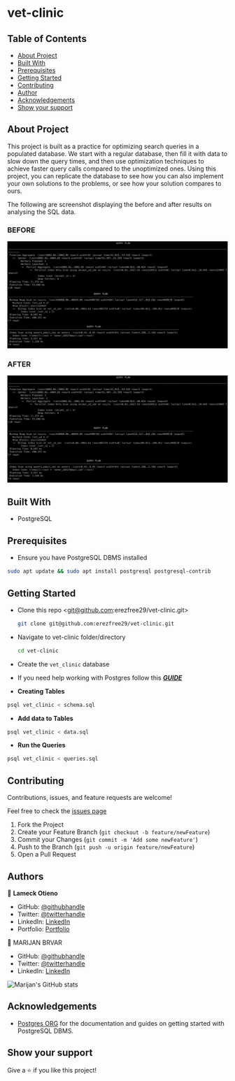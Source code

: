 # vet-clinic

## Table of Contents

- [About Project](#about-project)
- [Built With](#built-with)
- [Prerequisites](#prerequisites)
- [Getting Started](#getting-started)
- [Contributing](#contributing)
- [Author](#author)
- [Acknowledgements](#acknowledgements)
- [Show your support](#show-your-support)

## About Project

This project is built as a practice for optimizing search queries in a populated database. We start with a regular database, then fill it with data to slow down the query times, and then use optimization techniques to achieve faster query calls compared to the unoptimized ones. Using this project, you can replicate the database to see how you can also implement your own solutions to the problems, or see how your solution compares to ours.

The following are screenshot displaying the before and after results on analysing the SQL data.
### BEFORE

![query_one_before](./assets/QueryPlanAfterOptimization.png)

### AFTER

![query_one_after](./assets/QueryPlanAfterOptimization.png)

## Built With

- PostgreSQL

## Prerequisites

- Ensure you have PostgreSQL DBMS installed

```bash
sudo apt update && sudo apt install postgresql postgresql-contrib
```

## Getting Started

- Clone this repo <git@github.com:erezfree29/vet-clinic.git>

  ```bash
  git clone git@github.com:erezfree29/vet-clinic.git
  ```

- Navigate to vet-clinic folder/directory

  ```bash
  cd vet-clinic
  ```

- Create the `vet_clinic` database

- If you need help working with Postgres follow this **_[GUIDE](https://www.digitalocean.com/community/tutorials/how-to-install-postgresql-on-ubuntu-20-04-quickstart)_**

- **Creating Tables**

```bash
psql vet_clinic < schema.sql
```

- **Add data to Tables**

```bash
psql vet_clinic < data.sql
```

- **Run the Queries**

```bash
psql vet_clinic < queries.sql
```

## Contributing

Contributions, issues, and feature requests are welcome!

Feel free to check the [issues page](https://github.com/erezfree29/vet-clinic/issues)

1. Fork the Project
2. Create your Feature Branch (`git checkout -b feature/newFeature`)
3. Commit your Changes (`git commit -m 'Add some newFeature'`)
4. Push to the Branch (`git push -u origin feature/newFeature`)
5. Open a Pull Request

## Authors

👤 **Lameck Otieno**

- GitHub: [@githubhandle](https://github.com/Lameck1)
- Twitter: [@twitterhandle](https://twitter.com/lameck721)
- LinkedIn: [LinkedIn](https://www.linkedin.com/in/lameck-odhiambo-642b7077/)
- Portfolio: [Portfolio](https://lameck.me)

👤 MARIJAN BRVAR

- GitHub: [@githubhandle](https://github.com/marijanbrvar)
- Twitter: [@twitterhandle](https://twitter.com/marijanbrvar)
- LinkedIn: [LinkedIn](https://linkedin.com/in/marijanbrvar)

![Marijan's GitHub stats](https://github-readme-stats.vercel.app/api?username=marijanbrvar&count_private=true&theme=dark&show_icons=true)

## Acknowledgements

- [Postgres ORG](https://www.postgresql.org/) for the documentation and guides on getting started with PostgreSQL DBMS.

## Show your support

Give a ⭐️ if you like this project!